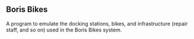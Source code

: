 ## Boris Bikes

A program to emulate the docking stations, bikes, and infrastructure (repair staff, and so on) used in the Boris Bikes system.
